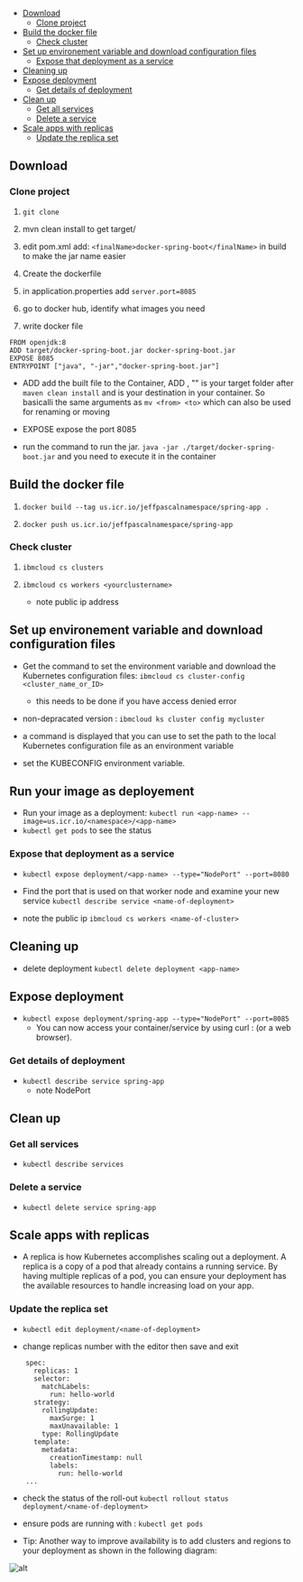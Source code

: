 
- [Download](#download)
  - [Clone project](#clone-project)
- [Build the docker file](#build-the-docker-file)
  - [Check cluster](#check-cluster)
- [Set up environement variable and download configuration files](#set-up-environement-variable-and-download-configuration-files)
  - [Expose that deployment as a service](#expose-that-deployment-as-a-service)
- [Cleaning up](#cleaning-up)
- [Expose deployment](#expose-deployment)
  - [Get details of deployment](#get-details-of-deployment)
- [Clean up](#clean-up)
  - [Get all services](#get-all-services)
  - [Delete a service](#delete-a-service)
- [Scale apps with replicas](#scale-apps-with-replicas)
  - [Update the replica set](#update-the-replica-set)

## Download

### Clone project 
1. ```git clone```
2. mvn clean install to get target/
3. edit pom.xml add:
   ```<finalName>docker-spring-boot</finalName>```
   in build to make the jar name easier

4. Create the dockerfile
5. in application.properties add ```server.port=8085```

1. go to docker hub, identify what images you need
2. write docker file

```
FROM openjdk:8
ADD target/docker-spring-boot.jar docker-spring-boot.jar
EXPOSE 8085
ENTRYPOINT ["java", "-jar","docker-spring-boot.jar"]
```

- ADD add the built file to the Container, ADD <from> <to>, "<from>" is your target folder after ```maven clean install``` and <to> is your destination in your container. So basicalli the same arguments as ```mv <from> <to>``` which can also be used for renaming or moving

- EXPOSE expose the port 8085
- run the command to run the jar. ```java -jar ./target/docker-spring-boot.jar```  and you need to execute it in the container

## Build the docker file

1. ```docker build --tag us.icr.io/jeffpascalnamespace/spring-app .```

2. ```docker push us.icr.io/jeffpascalnamespace/spring-app```

### Check cluster

1. ```ibmcloud cs clusters```
  
2. ```ibmcloud cs workers <yourclustername>```
   - note public ip address

## Set up environement variable and download configuration files

- Get the command to set the environment variable and download the Kubernetes configuration files:
```ibmcloud cs cluster-config <cluster_name_or_ID>```
    - this needs to be done if you have access denied error

- non-depracated version : ```ibmcloud ks cluster config mycluster```
- a command is displayed that you can use to set the path to the local Kubernetes configuration file as an environment variable
- set the KUBECONFIG environment variable.

## Run your image as deployement

- Run your image as a deployment:
```kubectl run <app-name> --image=us.icr.io/<namespace>/<app-name>```
- ```kubectl get pods``` to see the status

### Expose that deployment as a service

- ```kubectl expose deployment/<app-name> --type="NodePort" --port=8080```
- Find the port that is used on that worker node and examine your new service
```kubectl describe service <name-of-deployment>```

- note the public ip
```ibmcloud cs workers <name-of-cluster>```


## Cleaning up

- delete deployment ```kubectl delete deployment <app-name>```

## Expose deployment

- ```kubectl expose deployment/spring-app --type="NodePort" --port=8085```
  - You can now access your container/service by using curl <public-IP>:<nodeport> (or a web browser).
  
### Get details of deployment

- ```kubectl describe service spring-app```
  - note NodePort

## Clean up

### Get all services

- ```kubectl describe services```

### Delete a service

- ```kubectl delete service spring-app```

## Scale apps with replicas

- A replica is how Kubernetes accomplishes scaling out a deployment. A replica is a copy of a pod that already contains a running service. By having multiple replicas of a pod, you can ensure your deployment has the available resources to handle increasing load on your app.

### Update the replica set

- ```kubectl edit deployment/<name-of-deployment>```

- change replicas number with the editor then save and exit

``` ...
    spec:
      replicas: 1
      selector:
        matchLabels:
          run: hello-world
      strategy:
        rollingUpdate:
          maxSurge: 1
          maxUnavailable: 1
        type: RollingUpdate
      template:
        metadata:
          creationTimestamp: null
          labels:
            run: hello-world
    ...
```

- check the status of the roll-out ```kubectl rollout status deployment/<name-of-deployment>```

- ensure pods are running with : ```kubectl get pods```

- Tip: Another way to improve availability is to add clusters and regions to your deployment as shown in the following diagram:

![alt](images/kluster-high-availability.PNG)
